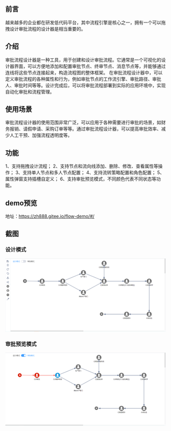 ## 前言
越来越多的企业都在研发低代码平台，其中流程引擎是核心之一，拥有一个可以拖拽设计审批流程的设计器是相当重要的。

## 介绍
审批流程设计器是一种工具，用于创建和设计审批流程。它通常是一个可视化的设计器界面，可以方便地添加和配置审批节点、终审节点、消息节点等，并能够通过连线将这些节点连接起来，构造流程图的整体框架。
在审批流程设计器中，可以定义审批流程的各种属性和行为，例如审批节点的工作流引擎、审批路径、审批人、审批时间等等。设计完成后，可以将审批流程部署到实际的应用环境中，实现自动化审批和流程管理。

## 使用场景
审批流程设计器的使用范围非常广泛，可以应用于各种需要进行审批的场景，如财务报销、请假申请、采购订单等等。通过审批流程设计器，可以提高审批效率、减少人工干预、加强流程透明度等。

## 功能
1、支持拖拽设计流程；
2、支持节点和流向线添加、删除、修改、查看属性等操作；
3、支持单人节点和多人节点配置；
4、支持流转策略配置和角色配置；
5、属性弹窗支持插槽自定义；
6、支持审批预览模式，不同颜色代表不同状态等功能。

## demo预览
地址：https://zh888.gitee.io/flow-demo/#/

## 截图
### 设计模式
![输入图片说明](39dbfa7f0ead8236425f2cfc61a5d6c.png)
### 审批预览模式
![输入图片说明](4208656014e640fb4822a53cf9a9546.png)

